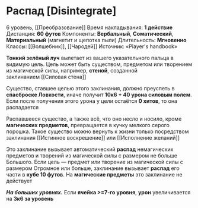 # Распад [Disintegrate]
6 уровень, [[Преобразование]]
Время накладывания: **1 действие**
Дистанция: **60 футов**
Компоненты: **Вербальный**, **Соматический**, **Материальный** (магнетит и щепотка пыли)
Длительность: **Мгновенно**
Классы: [[Волшебник]], [[Чародей]]
Источник: «Player's handbook»

**Тонкий зелёный луч** вылетает из вашего указательного пальца в видимую цель. Цель может быть существом, предметом или творением из магической силы, например, **стеной**, созданной заклинанием [[Силовая стена]]

Существо, ставшее целью этого заклинания, должно преуспеть в **спасброске Ловкости**, иначе получит **10к6 + 40 урона силовым полем**. Если после получения этого урона у цели остаётся **0 хитов**, то она распадается

Распавшееся существо, а также всё, что оно несло и носило, кроме **магических предметов**, превращается в кучку мелкого серого порошка. Такое существо можно вернуть к жизни только посредством заклинания [[Истинное воскрешение]] или [[Исполнение желаний]]

Это заклинание вызывает автоматический **распад** немагических предметов и творений из магической силы с размером не больше Большого. Если цель — предмет или творение из магической силы с размером Огромное или больше, заклинание вызывает **распад** его части в **кубе 10 футов**. На **магические предметы** это заклинание не действует

**_На больших уровнях._** Если **ячейка >=7-го уровня**, **урон** увеличивается на **3к6 за уровень**
